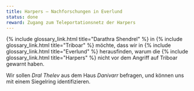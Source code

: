 ```yaml
---
title: Harpers – Nachforschungen in Everlund
status: done
reward: Zugang zum Teleportationsnetz der Harpers
---
```


{% include glossary_link.html title="Darathra Shendrel" %} in {% include glossary_link.html
title="Triboar" %} möchte, dass wir in {% include glossary_link.html title="Everlund" %}
herausfinden, warum die {% include glossary_link.html title="Harpers" %} nicht vor dem Angriff auf
Triboar gewarnt haben.

Wir sollen *Dral Thelev* aus dem Haus *Danivarr* befragen, und können uns mit einem Siegelring
identifizieren.
